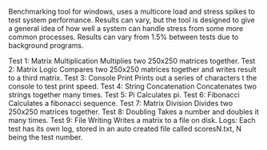 Benchmarking tool for windows, uses a multicore load and stress spikes to test system performance.
Results can vary, but the tool is designed to give a general idea of how well a system can handle stress from some more common processes.
Results can vary from 1.5% between tests due to background programs.

Test 1: Matrix Multiplication
    Multiplies two 250x250 matrices together. 
Test 2: Matrix Logic
    Compares two 250x250 matrices together and writes result to a third matrix.
Test 3: Console Print
    Prints out a series of characters t the console to test print speed.
Test 4: String Concatenation
    Concatenates two strings together many times.
Test 5: Pi
    Calculates pi.
Test 6: Fibonacci
    Calculates a fibonacci sequence.
Test 7: Matrix Division
    Divides two 250x250 matrices together.
Test 8: Doubling
 Takes a number and doubles it many times.
Test 9: File Writing
    Writes a matrix to a file on disk.
Logs:
Each test has its own log, stored in an auto created file called scoresN.txt, N being the test number.